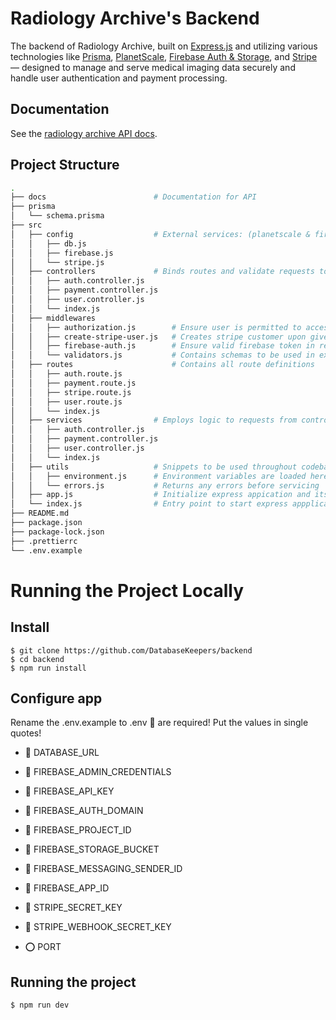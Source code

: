 # Radiology Archive's Backend

The backend of Radiology Archive, built on [Express.js](https://expressjs.com/) and utilizing various technologies like [Prisma](https://www.prisma.io/), [PlanetScale](https://planetscale.com/), [Firebase Auth & Storage](https://firebase.google.com/), and [Stripe](https://stripe.com/docs/development) — designed to manage and serve medical imaging data securely and handle user authentication and payment processing.

## Documentation

See the [radiology archive API docs](https://databasekeepers.github.io/backend/).

## Project Structure

```bash
.
├── docs                        # Documentation for API
├── prisma
│   └── schema.prisma
├── src
│   ├── config                  # External services: (planetscale & firebase)
│   │   ├── db.js
│   │   ├── firebase.js
│   │   └── stripe.js
│   ├── controllers             # Binds routes and validate requests to service
│   │   ├── auth.controller.js
│   │   ├── payment.controller.js
│   │   ├── user.controller.js
│   │   └── index.js
│   ├── middlewares
│   │   ├── authorization.js        # Ensure user is permitted to access an endpoint
│   │   ├── create-stripe-user.js   # Creates stripe customer upon given user
│   │   ├── firebase-auth.js        # Ensure valid firebase token in request header
│   │   └── validators.js           # Contains schemas to be used in express.js routes
│   ├── routes                      # Contains all route definitions
│   │   ├── auth.route.js
│   │   ├── payment.route.js
│   │   ├── stripe.route.js
│   │   ├── user.route.js
│   │   └── index.js
│   ├── services                # Employs logic to requests from controller
│   │   ├── auth.controller.js
│   │   ├── payment.controller.js
│   │   ├── user.controller.js
│   │   └── index.js
│   ├── utils                   # Snippets to be used throughout codebase
│   │   ├── environment.js      # Environment variables are loaded here and exported
│   │   └── errors.js           # Returns any errors before servicing
│   ├── app.js                  # Initialize express appication and its dependencies
│   └── index.js                # Entry point to start express appplication
├── README.md
├── package.json
├── package-lock.json
├── .prettierrc
└── .env.example

```

# Running the Project Locally

## Install

    $ git clone https://github.com/DatabaseKeepers/backend
    $ cd backend
    $ npm run install

## Configure app

Rename the .env.example to .env
🔴 are required! Put the values in single quotes!

- 🔴 DATABASE_URL
- 🔴 FIREBASE_ADMIN_CREDENTIALS
- 🔴 FIREBASE_API_KEY
- 🔴 FIREBASE_AUTH_DOMAIN
- 🔴 FIREBASE_PROJECT_ID
- 🔴 FIREBASE_STORAGE_BUCKET
- 🔴 FIREBASE_MESSAGING_SENDER_ID
- 🔴 FIREBASE_APP_ID

- 🔴 STRIPE_SECRET_KEY
- 🔴 STRIPE_WEBHOOK_SECRET_KEY

- ⭕ PORT

## Running the project

    $ npm run dev

